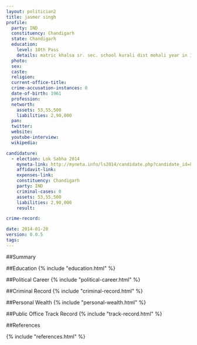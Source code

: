 ```yaml
---
layout: politician2
title: jasmer singh
profile: 
  party: IND
  constituency: Chandigarh
  state: Chandigarh
  education: 
    level: 10th Pass
    details: matric khalsa sr. sec. school kurali dist mohali year in 1980 & iti in tractor mechanic  iti bassi parhana dist fatehgarh sahib
  photo: 
  sex: 
  caste: 
  religion: 
  current-office-title: 
  crime-accusation-instances: 0
  date-of-birth: 1961
  profession: 
  networth: 
    assets: 53,55,500
    liabilities: 2,90,000
  pan: 
  twitter: 
  website: 
  youtube-interview: 
  wikipedia: 

candidature: 
  - election: Lok Sabha 2014
    myneta-link: http://myneta.info/ls2014/candidate.php?candidate_id=890
    affidavit-link: 
    expenses-link: 
    constituency: Chandigarh 
    party: IND
    criminal-cases: 0
    assets: 53,55,500
    liabilities: 2,90,000
    result:  

crime-record: 

date: 2014-01-28
version: 0.0.5
tags: 
---
```

##Summary


##Education
{% include "education.html" %}


##Political Career
{% include "political-career.html" %}


##Criminal Record
{% include "criminal-record.html" %}


##Personal Wealth
{% include "personal-wealth.html" %}


##Public Office Track Record
{% include "track-record.html" %}


##References


{% include "references.html" %}